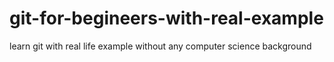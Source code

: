 # git-for-begineers-with-real-example
learn git with real life example without any computer science background
